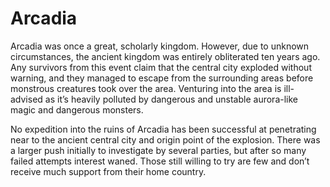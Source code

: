 # Arcadia

Arcadia was once a great, scholarly kingdom. However, due to unknown circumstances, the ancient kingdom was entirely obliterated ten years ago. Any survivors from this event claim that the central city exploded without warning, and they managed to escape from the surrounding areas before monstrous creatures took over the area. Venturing into the area is ill-advised as it’s heavily polluted by dangerous and unstable aurora-like magic and dangerous monsters.

No expedition into the ruins of Arcadia has been successful at penetrating near to the ancient central city and origin point of the explosion. There was a larger push initially to investigate by several parties, but after so many failed attempts interest waned. Those still willing to try are few and don’t receive much support from their home country.
